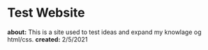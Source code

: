 # Test Website

**about:** This is a site used to test ideas and expand my knowlage og html/css.
**created:** 2/5/2021

